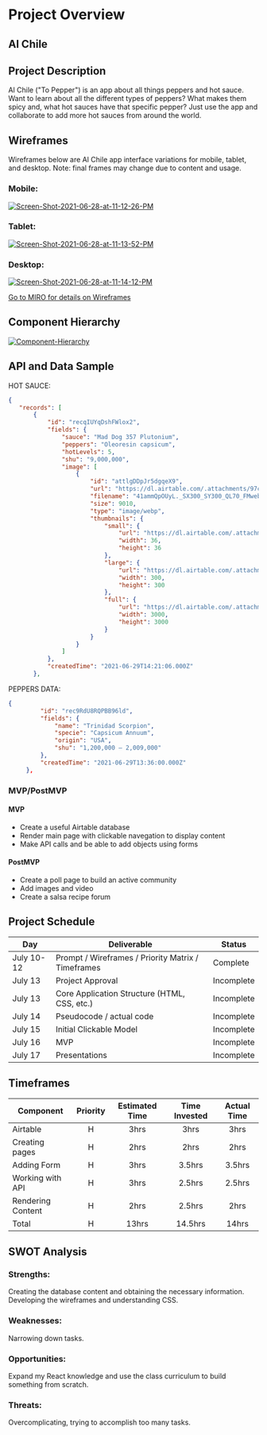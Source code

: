 <!-- CODENAME: BANANA -->
# Project Overview

## Al Chile

## Project Description

Al Chile ("To Pepper") is an app about all things peppers and hot sauce. Want to learn about all the different types of peppers? What makes them spicy and, what hot sauces have that specific pepper? Just use the app and collaborate to add more hot sauces from around the world.

## Wireframes
Wireframes below are Al Chile app interface variations for mobile, tablet, and desktop. Note: final frames may change due to content and usage. 

<h3>Mobile:</h3>
<a href="https://imgbb.com/"><img src="https://i.ibb.co/0FQFMyk/Screen-Shot-2021-06-28-at-11-12-26-PM.png" alt="Screen-Shot-2021-06-28-at-11-12-26-PM" border="0"></a>

<h3>Tablet:</h3>
<a href="https://ibb.co/9yVnsGD"><img src="https://i.ibb.co/p4R2Jn7/Screen-Shot-2021-06-28-at-11-13-52-PM.png" alt="Screen-Shot-2021-06-28-at-11-13-52-PM" border="0"></a>

<h3>Desktop:</h3>
<a href="https://ibb.co/4KHt57M"><img src="https://i.ibb.co/fqsFP2t/Screen-Shot-2021-06-28-at-11-14-12-PM.png" alt="Screen-Shot-2021-06-28-at-11-14-12-PM" border="0"></a>

<a href="https://miro.com/app/board/o9J_lFxEZQE=/"> Go to MIRO for details on Wireframes </a>

## Component Hierarchy
<a href="https://ibb.co/bLYdGJB"><img src="https://i.ibb.co/ftZ0Tvp/Component-Hierarchy.png" alt="Component-Hierarchy" border="0"></a>

## API and Data Sample
 HOT SAUCE:
 ```json
{
    "records": [
        {
            "id": "recqIUYqDshFWlox2",
            "fields": {
                "sauce": "Mad Dog 357 Plutonium",
                "peppers": "Oleoresin capsicum",
                "hotLevels": 5,
                "shu": "9,000,000",
                "image": [
                    {
                        "id": "attlgDDpJr5dgqeX9",
                        "url": "https://dl.airtable.com/.attachments/97c466ef03362ec84d49aac17d755ee3/e8c7bc1f/41ammQpOUyL._SX300_SY300_QL70_FMwebp_.jpg",
                        "filename": "41ammQpOUyL._SX300_SY300_QL70_FMwebp_.jpg",
                        "size": 9010,
                        "type": "image/webp",
                        "thumbnails": {
                            "small": {
                                "url": "https://dl.airtable.com/.attachmentThumbnails/99f1096330a65dd4ab5d1f185c193090/4b4b6252.png",
                                "width": 36,
                                "height": 36
                            },
                            "large": {
                                "url": "https://dl.airtable.com/.attachmentThumbnails/18ff04cf8230e4cf3a522e0906b12101/6990fa74.png",
                                "width": 300,
                                "height": 300
                            },
                            "full": {
                                "url": "https://dl.airtable.com/.attachmentThumbnails/7f647ed83b90350b780cd7f7b11085a2/3c7c4669.png",
                                "width": 3000,
                                "height": 3000
                            }
                        }
                    }
                ]
            },
            "createdTime": "2021-06-29T14:21:06.000Z"
        },
 ```
 
 
 
 
 PEPPERS DATA: 
   ```json
   {
            "id": "rec9RdU8RQPBB96ld",
            "fields": {
                "name": "Trinidad Scorpion",
                "specie": "Capsicum Annuum",
                "origin": "USA",
                "shu": "1,200,000 – 2,009,000"
            },
            "createdTime": "2021-06-29T13:36:00.000Z"
        },
   ```
### MVP/PostMVP

#### MVP 

- Create a useful Airtable database 
- Render main page with clickable navegation to display content
- Make API calls and be able to add objects using forms

#### PostMVP  

- Create a poll page to build an active community
- Add images and video
- Create a salsa recipe forum


## Project Schedule

|  Day | Deliverable | Status
|---|---| ---|
|July 10-12| Prompt / Wireframes / Priority Matrix / Timeframes | Complete
|July 13| Project Approval | Incomplete
|July 13| Core Application Structure (HTML, CSS, etc.) | Incomplete
|July 14| Pseudocode / actual code | Incomplete
|July 15| Initial Clickable Model  | Incomplete
|July 16| MVP | Incomplete
|July 17| Presentations | Incomplete

## Timeframes

| Component | Priority | Estimated Time | Time Invested | Actual Time |
| --- | :---: |  :---: | :---: | :---: |
| Airtable | H | 3hrs| 3hrs | 3hrs |
| Creating pages | H | 2hrs| 2hrs | 2hrs |
| Adding Form | H | 3hrs| 3.5hrs | 3.5hrs |
| Working with API | H | 3hrs| 2.5hrs | 2.5hrs |
| Rendering Content | H | 2hrs| 2.5hrs | 2hrs |
| Total | H | 13hrs| 14.5hrs | 14hrs |

## SWOT Analysis

### Strengths:
Creating the database content and obtaining the necessary information. Developing the wireframes and understanding CSS.

### Weaknesses:
Narrowing down tasks.

### Opportunities:

Expand my React knowledge and use the class curriculum to build something from scratch. 

### Threats:
Overcomplicating, trying to accomplish too many tasks.